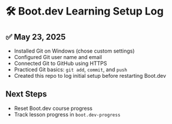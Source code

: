 # 🛠️ Boot.dev Learning Setup Log

## ✅ May 23, 2025

- Installed Git on Windows (chose custom settings)
- Configured Git user name and email
- Connected Git to GitHub using HTTPS
- Practiced Git basics: `git add`, `commit`, and `push`
- Created this repo to log initial setup before restarting Boot.dev

## Next Steps
- Reset Boot.dev course progress
- Track lesson progress in `boot.dev-progress`
